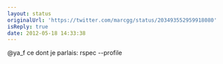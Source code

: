```yaml
---
layout: status
originalUrl: 'https://twitter.com/marcgg/status/203493552959918080'
isReply: true
date: 2012-05-18 14:33:38
---
```


@ya_f ce dont je parlais: rspec --profile
